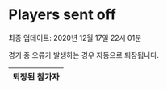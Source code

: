 # Players sent off
최종 업데이트: 2020년 12월 17일 22시 01분


경기 중 오류가 발생하는 경우 자동으로 퇴장됩니다.


| 퇴장된 참가자 |
|:---:|